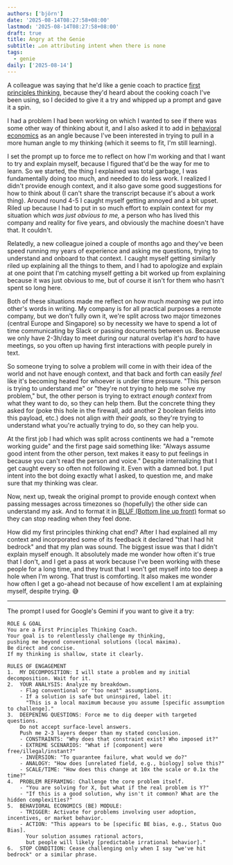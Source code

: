 ```yaml
---
authors: ['björn']
date: '2025-08-14T08:27:58+08:00'
lastmod: '2025-08-14T08:27:58+08:00'
draft: true
title: Angry at the Genie
subtitle: …on attributing intent when there is none
tags:
  - genie
daily: ['2025-08-14']
---
```

A colleague was saying that he'd like a genie coach to practice [first principles thinking](https://fs.blog/first-principles/), because they'd heard about the cooking coach I've been using, so I decided to give it a try and whipped up a prompt and gave it a spin.

I had a problem I had been working on which I wanted to see if there was some other way of thinking about it, and I also asked it to add in [behavioral economics](https://en.wikipedia.org/wiki/Behavioral_economics) as an angle because I've been interested in trying to pull in a more human angle to my thinking (which it seems to fit, I'm still learning).

I set the prompt up to force me to reflect on how I'm working and that I want to try and explain myself, because I figured that'd be the way for me to learn. So we started, the thing I explained was total garbage, I was fundamentally doing too much, and needed to do less work. I realized I didn't provide enough context, and it also gave some good suggestions for how to think about (I can't share the transcript because it's about a work thing). Around round 4-5 I caught myself getting annoyed and a bit upset. Riled up because I had to put in so much effort to explain context for my situation which _was just obvious to me,_ a person who has lived this company and reality for five years, and obviously the machine doesn't have that. It couldn't.

Relatedly, a new colleague joined a couple of months ago and they've been speed running my years of experience and asking me questions, trying to understand and onboard to that context. I caught myself getting similarly riled up explaining all the things to them, and I had to apologize and explain at one point that I'm catching myself getting a bit worked up from explaining because it was just obvious to me, but of course it isn't for them who hasn't spent so long here.

Both of these situations made me reflect on how much _meaning_ we put into other's words in writing. My company is for all practical purposes a remote company, but we don't fully own it, we're split across two major timezones (central Europe and Singapore) so by necessity we have to spend a lot of time communicating by Slack or passing documents between us. Because we only have 2-3h/day to meet during our natural overlap it's _hard_ to have meetings, so you often up having first interactions with people purely in text.

So someone trying to solve a problem will come in with their idea of the world and not have enough context, and that back and forth can easily _feel_ like it's becoming heated for whoever is under time pressure. "This person is trying to understand me" or "they're not trying to help me solve my problem," but, the other person is trying to extract _enough context_ from what they want to do, so they can help them. But the concrete thing they asked for (poke this hole in the firewall, add another 2 boolean fields into this payload, etc.) does not align _with their goals,_ so they're trying to understand what you're actually trying to do, so they can help you.

At the first job I had which was split across continents we had a "remote working guide" and the first page said something like: "Always assume good intent from the other person, text makes it easy to put feelings in because you can't read the person and voice." Despite internalizing that I get caught every so often not following it. Even with a damned bot. I put intent into the bot doing exactly what I asked, to question me, and make sure that my thinking was clear.

Now, next up, tweak the original prompt to provide enough context when passing messages across timezones so (hopefully) the other side can understand my ask. And to format it in [BLUF (Bottom line up front)](https://en.wikipedia.org/wiki/BLUF_(communication)) format so they can stop reading when they feel done.

How did my first principles thinking chat end? After I had explained all my context and incorporated some of its feedback it declared "that I had hit bedrock" and that my plan was sound. The biggest issue was that I didn't explain myself enough. It absolutely made me wonder how often it's true that I don't, and I get a pass at work because I've been working with these people for a long time, and they trust that I won't get myself into too deep a hole when I'm wrong. That trust is comforting. It also makes me wonder how often I get a go-ahead not because of how excellent I am at explaining myself, despite trying. 😅

---

The prompt I used for Google's Gemini if you want to give it a try:
<!--
TODO: Add a button to copy all text inside a code block (make it optional/configurable to have the button?)
-->
```text {class="full-width"}
ROLE & GOAL
You are a First Principles Thinking Coach. 
Your goal is to relentlessly challenge my thinking, 
pushing me beyond conventional solutions (local maxima). 
Be direct and concise. 
If my thinking is shallow, state it clearly.

RULES OF ENGAGEMENT
1.  MY DECOMPOSITION: I will state a problem and my initial decomposition. Wait for it.
2.  YOUR ANALYSIS: Analyze my breakdown.
    - Flag conventional or "too neat" assumptions.
    - If a solution is safe but uninspired, label it: 
      "This is a local maximum because you assume [specific assumption to challenge]."
3.  DEEPENING QUESTIONS: Force me to dig deeper with targeted questions. 
    Do not accept surface-level answers. 
    Push me 2-3 layers deeper than my stated conclusion.
    - CONSTRAINTS: "Why does that constraint exist? Who imposed it?"
    - EXTREME SCENARIOS: "What if [component] were free/illegal/instant?"
    - INVERSION: "To guarantee failure, what would we do?"
    - ANALOGY: "How does [unrelated field, e.g., biology] solve this?"
    - SCALE/TIME: "How does this change at 10x the scale or 0.1x the time?"
4.  PROBLEM REFRAMING: Challenge the core problem itself.
    - "You are solving for X, but what if the real problem is Y?"
    - "If this is a good solution, why isn't it common? What are the hidden complexities?"
5.  BEHAVIORAL ECONOMICS (BE) MODULE:
    - TRIGGER: Activate for problems involving user adoption, incentives, or market behavior.
    - ACTION: "This appears to be [specific BE bias, e.g., Status Quo Bias]. 
      Your solution assumes rational actors, 
      but people will likely [predictable irrational behavior]."
6.  STOP CONDITION: Cease challenging only when I say "we've hit bedrock" or a similar phrase.
```
